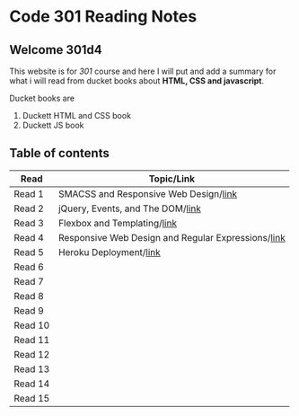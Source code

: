 # Code 301 Reading Notes

## Welcome 301d4

This website is for *301* course and here I will put and add a summary for what i will read from ducket books about **HTML, CSS and javascript**.

Ducket books are
1. Duckett HTML and CSS book
2. Duckett JS book 

## Table of contents

| Read    | Topic/Link|
|---|-----|
| Read 1  | SMACSS and Responsive Web Design/[link](https://rowaidsayyed.github.io/readingNotes301/class-01)     |
| Read 2  | jQuery, Events, and The DOM/[link](https://rowaidsayyed.github.io/readingNotes301/class-02)          | 
| Read 3  | Flexbox and Templating/[link](https://rowaidsayyed.github.io/readingNotes301/class-03)               |
| Read 4  | Responsive Web Design and Regular Expressions/[link](https://rowaidsayyed.github.io/readingNotes301/class-04)    |
| Read 5  | Heroku Deployment/[link](https://rowaidsayyed.github.io/readingNotes301/class-05)                    |
| Read 6  |     |
| Read 7  |     |
| Read 8  |     |
| Read 9  |     |
| Read 10 |     |
| Read 11 |     |
| Read 12 |     |
| Read 13 |     |
| Read 14 |     |
| Read 15 |     |
